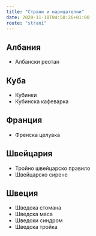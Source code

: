```yaml
---
title: "Страни и нарицателни"
date: 2020-11-10T04:58:26+01:00
route: "strani"
---
```


## Албания
* Албански реотан

## Куба
* Кубинки
* Кубинска кафеварка

## Франция
* Френска целувка

## Швейцария
* Тройно швейцарско правило
* Швейцарско сирене

## Швеция
* Шведска стомана
* Шведска маса
* Шведски синдром
* Шведска тройка
